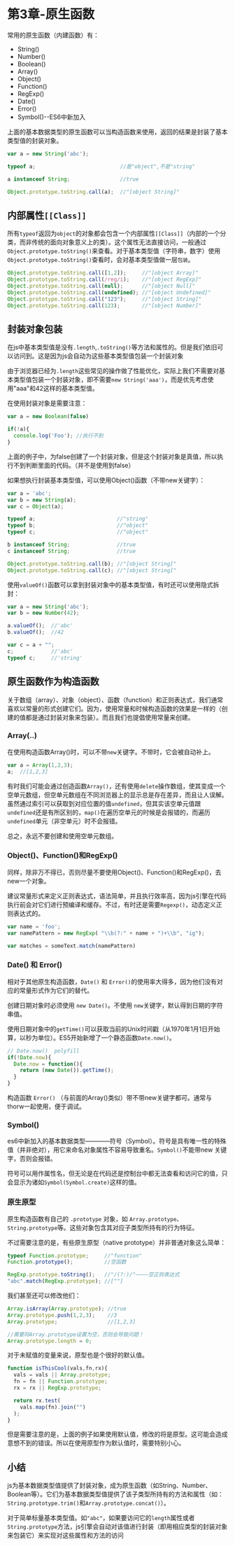 # 第3章-原生函数

常用的原生函数（内建函数）有：

- String()
- Number()
- Boolean()
- Array()
- Object()
- Function()
- RegExp()
- Date()
- Error()
- Symbol()--ES6中新加入

上面的基本数据类型的原生函数可以当构造函数来使用，返回的结果是封装了基本类型值的封装对象。

```js
var a = new String('abc');

typeof a;                           //是"object",不是"string"

a instanceof String;                //true

Object.prototype.toString.call(a);  //"[object String]"
```

## 内部属性`[[Class]]`

所有`typeof`返回为`object`的对象都会包含一个内部属性`[[Class]]`（内部的一个分类，而非传统的面向对象意义上的类）。这个属性无法直接访问，一般通过`Object.prototype.toString()`来查看。对于基本类型值（字符串，数字）使用`Object.prototype.toString()`查看时，会对基本类型值做一层`包装`。

```js
Object.prototype.toString.call([1,2]);     //"[object Array]"
Object.prototype.toString.call(/reg/i);    //"[object RegExp]"
Object.prototype.toString.call(null);      //"[object Null]"
Object.prototype.toString.call(undefined); //"[object Undefined]"
Object.prototype.toString.call("123");     //"[object String]"
Object.prototype.toString.call(123);       //"[object Number]"
```

## 封装对象包装

在js中基本类型值是没有`.length`,`.toString()`等方法和属性的。但是我们依旧可以访问到。这是因为js会自动为这些基本类型值包装一个封装对象

由于浏览器已经为`.length`这些常见的操作做了性能优化，实际上我们不需要对基本类型值包装一个封装对象，即不需要`new String('aaa')`，而是优先考虑使用"aaa"和42这样的基本类型值。

在使用封装对象是需要注意：

```js
var a = new Boolean(false)

if(!a){
  console.log('Foo'); //执行不到
}
```

上面的例子中，为false创建了一个封装对象，但是这个封装对象是真值，所以执行不到判断里面的代码。（并不是使用到false）

如果想执行封装基本类型值，可以使用Object()函数（不带new关键字）：

```js
var a = 'abc';
var b = new String(a);
var c = Object(a);

typeof a;                          //"string"
typeof b;                          //"object"
typeof c;                          //"object"

b instanceof String;               //true
c instanceof String;               //true

Object.prototype.toString.call(b); //"[object String]"
Object.prototype.toString.call(c); //"[object String]"
```

使用`valueOf()`函数可以拿到封装对象中的基本类型值，有时还可以使用隐式拆封：

```js
var a = new String('abc');
var b = new Number(42);

a.valueOf();  //'abc'
b.valueOf();  //42

var c = a + "";
c;            //'abc'
typeof c;     //'string'
```

## 原生函数作为构造函数

关于数组（array）、对象（object）、函数（function）和正则表达式，我们通常喜欢以常量的形式创建它们。因为，使用常量和时候构造函数的效果是一样的（创建的值都是通过封装对象来包装）。而且我们也提倡使用常量来创建。

### Array(..)

在使用构造函数Array()时，可以不带`new`关键字。不带时，它会被自动补上。

```js
var a = Array(1,2,3);
a;  //[1,2,3]
```

有时我们可能会通过创造函数`Array()`，还有使用`delete`操作数组，使其变成一个空单元数组，但空单元数组在不同浏览器上的显示总是存在差异，而且让人误解。虽然通过索引可以获取到对应位置的值`undefined`，但其实该空单元值跟`undefined`还是有所区别的，`map()`在遍历空单元的时候是会报错的，而遍历`undefined`单元（非空单元）时不会报错。

总之，永远不要创建和使用空单元数组。

### Object()、Function()和RegExp()

同样，除非万不得已，否则尽量不要使用Object()、Function()和RegExp()，去new一个对象。

建议常量形式来定义正则表达式，语法简单，并且执行效率高，因为js引擎在代码执行前会对它们进行预编译和缓存。不过，有时还是需要`Regexp()`，动态定义正则表达式的。

```js
var name = 'foo';
var namePattern = new RegExp( "\\b(?:" + name + ")+\\b", "ig");

var matches = someText.match(namePattern)
```

### Date() 和 Error()

相对于其他原生构造函数，`Date()` 和 `Error()`的使用率大得多，因为他们没有对应的常量形式作为它们的替代。

创建日期对象时必须使用 `new Date()`。不使用 `new`关键字，默认得到日期的字符串值。

使用日期对象中的`getTime()`可以获取当前的Unix时间戳（从1970年1月1日开始算，以秒为单位）。ES5开始新增了一个静态函数`Date.now()`。

```js
// Date.now()  polyfill
if(!Date.now){
  Date.now = function(){
    return (new Date()).getTime();
  }
}
```

构造函数 `Error()` （与前面的Array()类似）带不带new关键字都可。通常与 thorw一起使用，便于调试。

### Symbol()

es6中新加入的基本数据类型————符号（Symbol）。符号是具有唯一性的特殊值（并非绝对），用它来命名对象属性不容易导致重名。`Symbol()`不能带new 关键字，否则会报错。

符号可以用作属性名，但无论是在代码还是控制台中都无法查看和访问它的值，只会显示为诸如`Symbol(Symbol.create)`这样的值。

### 原生原型

原生构造函数有自己的 `.prototype` 对象，如 `Array.prototype`、`String.prototype`等。这些对象包含其对应子类型所持有的行为特征。

不过需要注意的是，有些原生原型（native prototype）并非普通对象这么简单：

```js
typeof Function.prototype;     //"function"
Function.prototype();          //空函数

RegExp.prototype.toString();   //"/(?:)/"————空正则表达式
"abc".match(RegExp.prototype); //[""]
```

我们甚至还可以修改他们：

```js
Array.isArray(Array.prototype); //true
Array.prototype.push(1,2,3);    //3
Array.prototype;                //[1,2,3]

//需要将Array.prototype设置为空，否则会导致问题！
Array.prototype.length = 0;
```

对于未赋值的变量来说，原型也是个很好的默认值。

```js
function isThisCool(vals,fn,rx){
  vals = vals || Array.prototype;
  fn = fn || Function.prototype;
  rx = rx || RegExp.prototype;

  return rx.test(
    vals.map(fn).join("")
  );
}
```

但是需要注意的是，上面的例子如果使用默认值，修改的将是原型。这可能会造成意想不到的错误。所以在使用原型作为默认值时，需要特别小心。

## 小结

js为基本数据类型值提供了封装对象，成为原生函数（如String、Number、Boolean等）。它们为基本数据类型值提供了该子类型所持有的方法和属性（如：`String.prototype.trim()`和`Array.prototype.concat()`）。

对于简单标量基本类型值。如`"abc"`，如果要访问它的`length`属性或者`String.prototype`方法，js引擎会自动对该值进行封装（即用相应类型的封装对象来包装它）来实现对这些属性和方法的访问
